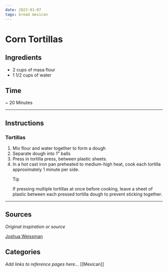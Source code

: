 ```yaml
---
date: 2023-01-07
tags: bread mexican 
---
```

# Corn Tortillas

## Ingredients
- 2 cups of masa flour
- 1 1/2 cups of water

## Time
~ 20 Minutes

---

## Instructions
### Tortillas
1. Mix flour and water together to form a dough
2. Separate dough into 1" balls
3. Press in tortilla press, between plastic sheets.
4. In a hot cast iron pan preheated to medium-high heat, cook each tortilla approximately 1 minute per side.
   >[!tip]
   >If pressing multiple tortillas at once before cooking, leave a sheet of plastic between each pressed tortilla dough to prevent sticking together.
   

---

## Sources
*Original inspiration or source*

[Joshua Weissman](https://www.youtube.com/watch?v=n65VmrHWDps)

## Categories
*Add links to reference pages here...*
[[Mexican]]